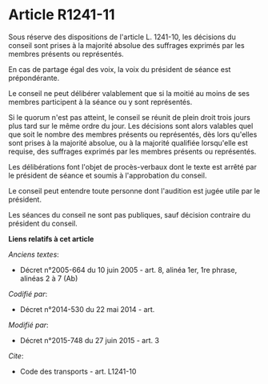 # Article R1241-11

Sous réserve des dispositions de l'article L. 1241-10, les décisions du conseil sont prises à la majorité absolue des
suffrages exprimés par les  membres présents ou représentés. 

En cas de partage égal des voix, la voix du président de séance est prépondérante. 

Le conseil ne peut délibérer valablement que si la moitié au moins de ses membres participent à la séance ou y sont
représentés. 

Si le quorum n'est pas atteint, le conseil se réunit de plein droit trois jours plus tard sur le même ordre du jour. Les
décisions sont alors valables quel que soit le nombre des membres présents ou représentés, dès lors qu'elles sont prises à la
majorité absolue, ou à la majorité qualifiée lorsqu'elle est requise, des suffrages exprimés par les membres présents ou
représentés.

Les délibérations font l'objet de procès-verbaux dont le texte est arrêté par le président de séance et soumis à
l'approbation du conseil. 

Le conseil peut entendre toute personne dont l'audition est jugée utile par le président. 

Les séances du conseil ne sont pas publiques, sauf décision contraire du président du conseil.

**Liens relatifs à cet article**

_Anciens textes_:

  - Décret n°2005-664 du 10 juin 2005 - art. 8, alinéa 1er, 1re phrase, alinéas 2 à 7 (Ab)

_Codifié par_:

  - Décret n°2014-530 du 22 mai 2014 - art.

_Modifié par_:

  - Décret n°2015-748 du 27 juin 2015 - art. 3

_Cite_:

  - Code des transports - art. L1241-10
